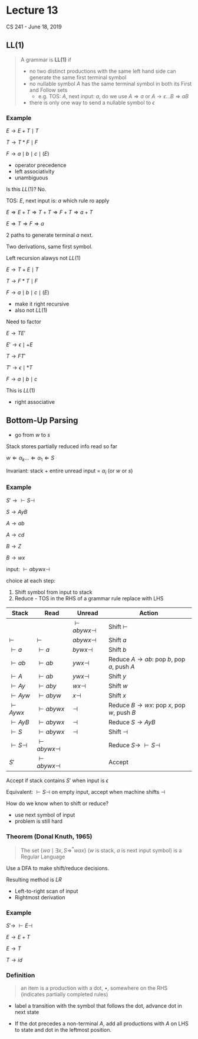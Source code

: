 # Lecture 13

CS 241 - June 18, 2019



## LL(1)

> A grammar is **LL(1)** if 
>
> - no two distinct productions with the same left hand side can generate the same first terminal symbol
> - no nullable symbol $A$ has the same terminal symbol in both its First and Follow sets
>   - e.g. TOS: $A$, next input: $a$, do we use $A \Rightarrow a$ or $A\rightarrow \epsilon … B \Rightarrow aB$
> - there is only one way to send a nullable symbol to $\epsilon$

### Example

$E \rightarrow E + T \mid T$

$T \rightarrow T * F \mid F$

$F \rightarrow a\mid b \mid c \mid (E)$

- operator precedence
- left associativity
- unambiguous

Is this $LL(1)$? No.

TOS: $E$, next input is: $a$ which rule ro apply

$E \Rightarrow E+T \Rightarrow T+T \Rightarrow F+T \Rightarrow a+T$

$E \Rightarrow T \Rightarrow F \Rightarrow a$

2 paths to generate terminal $a$ next.

Two derivations, same first symbol.

Left recursion alawys not $LL(1)$



$E \rightarrow T + E \mid T$

$T \rightarrow F * T \mid F$

$F \rightarrow a\mid b \mid c \mid (E)$

- make it right recursive
- also not $LL(1)$



Need to factor

$E \rightarrow TE'$

$E' \rightarrow \epsilon \mid + E$

$T \rightarrow FT'$

$T' \rightarrow \epsilon \mid * T$

$F \rightarrow a \mid b \mid c$

This is $LL(1)$

- right associative



## Bottom-Up Parsing

- go from $w$ to $s$

Stack stores partially reduced info read so far

$w \Leftarrow \alpha_k … \Leftarrow \alpha_1 \Leftarrow S$

Invariant: stack + entire unread input = $\alpha_i$ (or $w$ or $s$)

### Example

$S' \rightarrow \vdash S \dashv$

$S \rightarrow AyB$

$A \rightarrow ab$

$A \rightarrow cd$

$B \rightarrow Z$

$B \rightarrow wx$



input: $\vdash abywx \dashv$

choice at each step:

1. Shift symbol from input to stack
2. Reduce - TOS in the RHS of a grammar rule replace with LHS

| Stack             | Read                 | Unread               | Action                                                |
| ----------------- | -------------------- | -------------------- | ----------------------------------------------------- |
|                   |                      | $\vdash abywx\dashv$ | Shift $\vdash$                                        |
| $\vdash$          | $\vdash$             | $abywx\dashv$        | Shift $a$                                             |
| $\vdash a$        | $\vdash a$           | $bywx\dashv$         | Shift $b$                                             |
| $\vdash a b$      | $\vdash a b$         | $ywx\dashv$          | Reduce $A \rightarrow ab$: pop $b$, pop $a$, push $A$ |
| $\vdash A$        | $\vdash a b$         | $ywx\dashv$          | Shift $y$                                             |
| $\vdash Ay$       | $\vdash aby$         | $wx\dashv$           | Shift $w$                                             |
| $\vdash Ayw$      | $\vdash abyw$        | $x\dashv$            | Shift $x$                                             |
| $\vdash Aywx$     | $\vdash abywx$       | $\dashv$             | Reduce $B \rightarrow wx$: pop $x$, pop $w$, push $B$ |
| $\vdash AyB$      | $\vdash abywx$       | $\dashv$             | Reduce $S \rightarrow AyB$                            |
| $\vdash S$        | $\vdash abywx$       | $\dashv$             | Shift $\dashv$                                        |
| $\vdash S \dashv$ | $\vdash abywx\dashv$ |                      | Reduce $S \rightarrow\ \vdash S \dashv$               |
| $S'$              | $\vdash abywx\dashv$ |                      | Accept                                                |

Accept if stack contains $S'$ when input is $\epsilon$ 

Equivalent: $\vdash S \dashv$ on empty input, accept when machine shifts $\dashv$



How do we know when to shift or reduce?

- use next symbol of input
- problem is still hard



### Theorem (Donal Knuth, 1965)

> The set $\{wa \mid \exists x, S \Rightarrow^* wax\}$ ($w$ is stack, $a$ is next input symbol) is a Regular Language

Use a DFA to make shift/reduce decisions.

Resulting method is $LR$

- Left-to-right scan of input
- Rightmost derivation



### Example

$S' \rightarrow\ \vdash E \dashv$

$E \rightarrow E + T$

$E \rightarrow T$

$T \rightarrow id$



### Definition

> an item is a production with a dot, $\bullet$, somewhere on the RHS (indicates partially completed rules)

- label a transition with the symbol that follows the dot, advance dot in next state

- If the dot precedes a non-terminal $A$, add all productions with $A$ on LHS to state and dot in the leftmost position.
